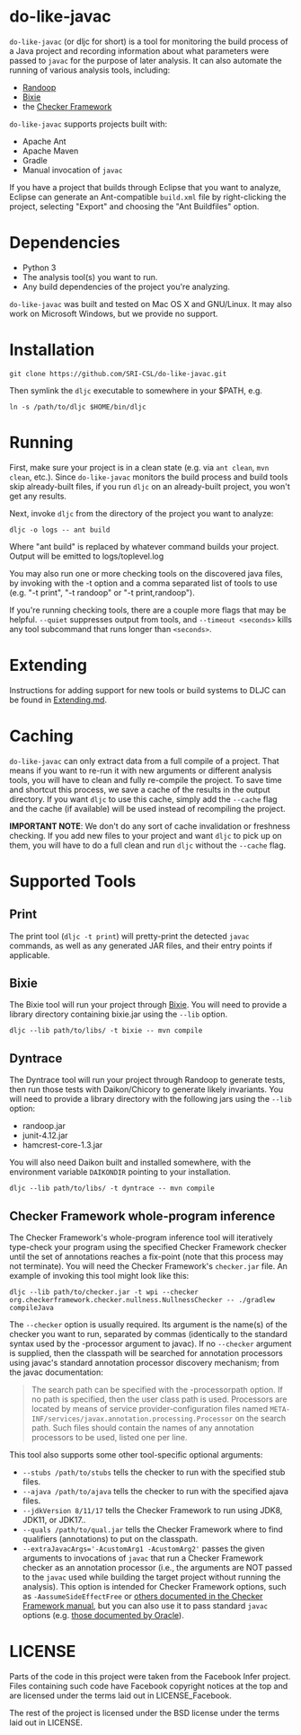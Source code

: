 do-like-javac
=============

`do-like-javac` (or dljc for short) is a tool for monitoring the build process of
a Java project and recording information about what parameters were passed to `javac`
for the purpose of later analysis. It can also automate the running of various
analysis tools, including:

* [Randoop](https://randoop.github.io/randoop/)
* [Bixie](http://sri-csl.github.io/bixie/)
* the [Checker Framework](https://checkerframework.org/)

`do-like-javac` supports projects built with:

* Apache Ant
* Apache Maven
* Gradle
* Manual invocation of `javac`

If you have a project that builds through Eclipse that you want to analyze,
Eclipse can generate an Ant-compatible `build.xml` file by right-clicking the
project, selecting "Export" and choosing the "Ant Buildfiles" option.

Dependencies
============

* Python 3
* The analysis tool(s) you want to run.
* Any build dependencies of the project you're analyzing.

`do-like-javac` was built and tested on Mac OS X and GNU/Linux. It may also
work on Microsoft Windows, but we provide no support.

Installation
============

    git clone https://github.com/SRI-CSL/do-like-javac.git

Then symlink the `dljc` executable to somewhere in your $PATH, e.g.

    ln -s /path/to/dljc $HOME/bin/dljc

Running
=======

First, make sure your project is in a clean state (e.g. via `ant clean`,
`mvn clean`, etc.). Since `do-like-javac` monitors the build process and build
tools skip already-built files, if you run `dljc` on an already-built project,
you won't get any results.

Next, invoke `dljc` from the directory of the project you want to analyze:

    dljc -o logs -- ant build

Where "ant build" is replaced by whatever command builds your project. Output
will be emitted to logs/toplevel.log

You may also run one or more checking tools on the discovered java files, by
invoking with the -t option and a comma separated list of tools to use (e.g.
"-t print", "-t randoop" or "-t print,randoop").

If you're running checking tools, there are a couple more flags that may be
helpful. `--quiet` suppresses output from tools, and `--timeout <seconds>`
kills any tool subcommand that runs longer than `<seconds>`.

Extending
===========

Instructions for adding support for new tools or build systems to DLJC can be
found in [Extending.md](./Extending.md).

Caching
=======

`do-like-javac` can only extract data from a full compile of a project. That means
if you want to re-run it with new arguments or different analysis tools, you will
have to clean and fully re-compile the project. To save time and shortcut this
process, we save a cache of the results in the output directory. If you want `dljc`
to use this cache, simply add the `--cache` flag and the cache (if available) will
be used instead of recompiling the project.

**IMPORTANT NOTE**: We don't do any sort of cache invalidation or freshness checking.
If you add new files to your project and want `dljc` to pick up on them, you will have
to do a full clean and run `dljc` without the `--cache` flag.

Supported Tools
===============

Print
-----

The print tool (`dljc -t print`) will pretty-print the detected `javac` commands, as well as any generated JAR files, and their entry points if applicable.

Bixie
-----

The Bixie tool will run your project through [Bixie](http://sri-csl.github.io/bixie/). You will need to provide a library directory containing bixie.jar using the `--lib` option.

    dljc --lib path/to/libs/ -t bixie -- mvn compile

Dyntrace
---------

The Dyntrace tool will run your project through Randoop to generate tests, then run those tests with Daikon/Chicory to generate likely invariants. You will need to provide a library directory with the following jars using the `--lib` option:

* randoop.jar
* junit-4.12.jar
* hamcrest-core-1.3.jar

You will also need Daikon built and installed somewhere, with the environment variable `DAIKONDIR` pointing to your installation.

    dljc --lib path/to/libs/ -t dyntrace -- mvn compile

Checker Framework whole-program inference
---------

The Checker Framework's whole-program inference tool will iteratively type-check your
program using the specified Checker Framework checker until the set of annotations reaches
a fix-point (note that this process may not terminate). You will need the Checker Framework's
`checker.jar` file. An example of invoking this tool might look like this:

    dljc --lib path/to/checker.jar -t wpi --checker org.checkerframework.checker.nullness.NullnessChecker -- ./gradlew compileJava

The `--checker` option is usually required. Its argument is the name(s) of the checker you want to run, separated by commas
(identically to the standard syntax used by the -processor argument to javac). If no `--checker` argument is supplied,
then the classpath will be searched for annotation processors using javac's standard annotation processor discovery
mechanism; from the javac documentation:
> The search path can be specified with the -processorpath option. If no path is specified, then the user
> class path is used. Processors are located by means of service provider-configuration files named
> `META-INF/services/javax.annotation.processing.Processor` on the search path. Such files should
> contain the names of any annotation processors to be used, listed one per line.

This tool also supports some other tool-specific optional arguments:
* `--stubs /path/to/stubs` tells the checker to run with the specified stub files.
* `--ajava /path/to/ajava` tells the checker to run with the specified ajava files.
* `--jdkVersion 8/11/17` tells the Checker Framework to run using JDK8, JDK11, or JDK17..
* `--quals /path/to/qual.jar` tells the Checker Framework where to find qualifiers (annotations) to put on the classpath.
* `--extraJavacArgs='-AcustomArg1 -AcustomArg2'` passes the given arguments to invocations of `javac` that run
  a Checker Framework checker as an annotation processor (i.e., the arguments are NOT passed to the `javac` used while
  building the target project without running the analysis). This option is intended for Checker Framework options,
  such as `-AassumeSideEffectFree` or
  [others documented in the Checker Framework manual](https://checkerframework.org/manual/#checker-options), but you
  can also use it to pass standard `javac` options (e.g. [those documented by Oracle](
  https://docs.oracle.com/javase/8/docs/technotes/tools/windows/javac.html)).

LICENSE
=======

Parts of the code in this project were taken from the Facebook Infer project.
Files containing such code have Facebook copyright notices at the top and are
licensed under the terms laid out in LICENSE_Facebook.

The rest of the project is licensed under the BSD license under the terms laid
out in LICENSE.
